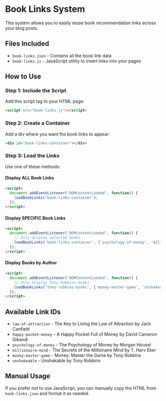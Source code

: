 # Book Links System

This system allows you to easily reuse book recommendation links across your blog posts.

## Files Included
- `book-links.json` - Contains all the book link data
- `book-links.js` - JavaScript utility to insert links into your pages

## How to Use

### Step 1: Include the Script
Add this script tag to your HTML page:

```html
<script src="book-links.js"></script>
```

### Step 2: Create a Container
Add a div where you want the book links to appear:

```html
<div id="book-links-container"></div>
```

### Step 3: Load the Links
Use one of these methods:

#### Display ALL Book Links
```html
<script>
  document.addEventListener('DOMContentLoaded', function() {
    loadBookLinks('book-links-container');
  });
</script>
```

#### Display SPECIFIC Book Links
```html
<script>
  document.addEventListener('DOMContentLoaded', function() {
    // Only display selected books
    loadBookLinks('book-links-container', ['psychology-of-money', 'millionaire-mind']);
  });
</script>
```

#### Display Books by Author
```html
<script>
  document.addEventListener('DOMContentLoaded', function() {
    // Only display Tony Robbins books
    loadBookLinks('tony-robbins-books', ['money-master-game', 'unshakeable']);
  });
</script>
```

## Available Link IDs
- `law-of-attraction` - The Key to Living the Law of Attraction by Jack Canfield
- `happy-pocket-money` - A Happy Pocket Full of Money by David Cameron Gikandi
- `psychology-of-money` - The Psychology of Money by Morgan Housel
- `millionaire-mind` - The Secrets of the Millionaire Mind by T. Harv Eker
- `money-master-game` - Money: Master the Game by Tony Robbins
- `unshakeable` - Unshakable by Tony Robbins

## Manual Usage
If you prefer not to use JavaScript, you can manually copy the HTML from `book-links.json` and format it as needed.
